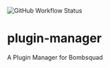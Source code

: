 ![GitHub Workflow Status](https://img.shields.io/github/workflow/status/bombsquad-community/plugin-manager/Flake8)

# plugin-manager
A Plugin Manager for Bombsquad
